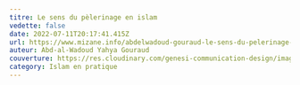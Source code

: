 ```yaml
---
titre: Le sens du pèlerinage en islam
vedette: false
date: 2022-07-11T20:17:41.415Z
url: https://www.mizane.info/abdelwadoud-gouraud-le-sens-du-pelerinage-en-islam-1/
auteur: Abd-al-Wadoud Yahya Gouraud
couverture: https://res.cloudinary.com/genesi-communication-design/image/upload/v1657571058/1181912-la-kaaba-a-la-mecque-le-3-avril-2020_n53kzb.jpg
category: Islam en pratique
---
```

